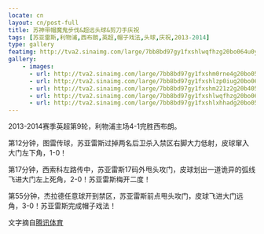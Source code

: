 ```yaml
---
locate: cn
layout: cn/post-full
title: 苏神带帽魔鬼步伐&超远头球&剪刀手庆祝
tags: [苏亚雷斯,利物浦,西布朗,英超,帽子戏法,头球,庆祝,2013-2014]
type: gallery
featimg: http://tva2.sinaimg.com/large/7bb8bd97gy1fxshlwqfhzg20bo064u0y.gif
gallery:
    - images:
      - url: http://tva2.sinaimg.com/large/7bb8bd97gy1fxshm0rne4g20bo050u0z.gif
      - url: http://tva2.sinaimg.com/large/7bb8bd97gy1fxshlzp0iug20bo0601kz.gif
      - url: http://tva2.sinaimg.com/large/7bb8bd97gy1fxshm221z2g20b405a7wk.gif
      - url: http://tva2.sinaimg.com/large/7bb8bd97gy1fxshlwqfhzg20bo064u0y.gif
      - url: http://tva2.sinaimg.com/large/7bb8bd97gy1fxshlxhhadg20bo05ku0z.gif
---
```


2013-2014赛季英超第9轮，利物浦主场4-1完胜西布朗。

第12分钟，图雷传球，苏亚雷斯过掉两名后卫杀入禁区右脚大力低射，皮球窜入大门左下角，1-0！

第17分钟，西索科左路传中，苏亚雷斯17码外甩头攻门，皮球划出一道诡异的弧线飞进大门左上死角，2-0！苏亚雷斯梅开二度！

第55分钟，杰拉德任意球开到禁区，苏亚雷斯前点甩头攻门，皮球飞进大门远角，3-0！苏亚雷斯完成帽子戏法！

文字摘自[腾讯体育](http://sports.qq.com/a/20131026/007230.htm)
